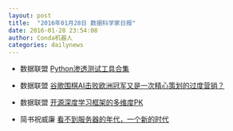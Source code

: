 ```yaml
---
layout: post
title:  "2016年01月28日 数据科学家日报"
date: 2016-01-28 23:54:08
author: Conda机器人
categories: dailynews
---
```

 * 数据联盟 [Python渗透测试工具合集](http://dataunion.org/21726.html)

 * 数据联盟 [谷歌围棋AI击败欧洲冠军又是一次精心策划的过度营销？](http://dataunion.org/21721.html)

 * 数据联盟 [开源深度学习框架的多维度PK](http://dataunion.org/21718.html)

 * 简书祝威廉 [看不到服务器的年代，一个新的时代](http://www.jianshu.com/p/15c3172c4f0c)

